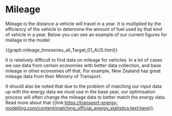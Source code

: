 # Mileage

Mileage is the distance a vehicle will travel in a year. It is multiplied by the efficiency of the vehicle to determine the amount of fuel used by that kind of vehicle in a year. Below you can see an example of our current figures for mielage in the model:

{{graph:mileage_timeseries_all_Target_01_AUS.html}}

It is relatively difficult to find data on mileage for vehicles. In a lot of cases we use data from certain economies with better data collection, and base mileage in other economies off that. For example, New Zealand has great mileage data from their Ministry of Transport.

It should also be noted that due to the problem of matching our input data up with the energy data we must use in the base year, our optimisation process will often change the mileage data to better match the energy data. Read more about that {{link:https://transport-energy-modelling.com/content/matching_official_energy_statistics:text:here}}.
